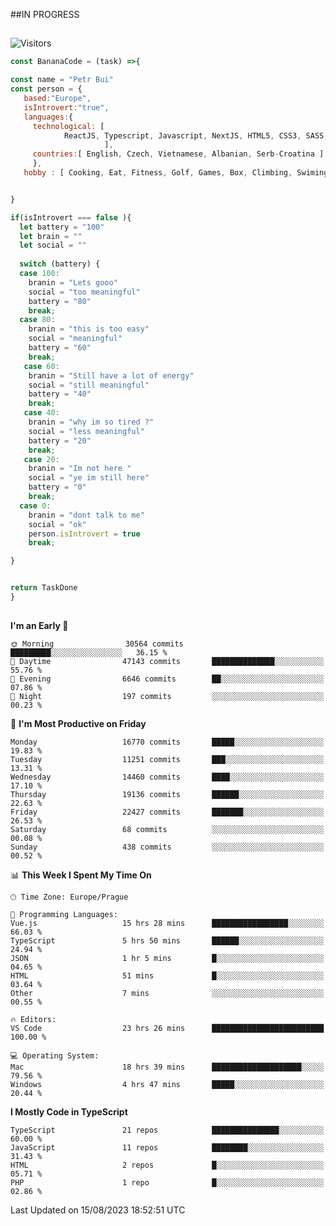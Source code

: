 ##IN PROGRESS
##
![Visitors](https://komarev.com/ghpvc/?username=petrbui&style=for-the-badge&label=Visitors+👀)
```Javascript
const BananaCode = (task) =>{

const name = "Petr Bui"
const person = {
   based:"Europe",
   isIntrovert:"true",
   languages:{
     technological: [ 
            ReactJS, Typescript, Javascript, NextJS, HTML5, CSS3, SASS, Redux, Node, Storybook, Styled-Component
                     ],
     countries:[ English, Czech, Vietnamese, Albanian, Serb-Croatina ]
     },
   hobby : [ Cooking, Eat, Fitness, Golf, Games, Box, Climbing, Swiming],


}

if(isIntrovert === false ){
  let battery = "100"
  let brain = ""
  let social = ""
  
  switch (battery) {
  case 100:
    branin = "Lets gooo"
    social = "too meaningful"
    battery = "80"
    break;
  case 80:
    branin = "this is too easy"
    social = "meaningful"
    battery = "60"
    break;
   case 60:
    branin = "Still have a lot of energy"
    social = "still meaningful"
    battery = "40"
    break;
   case 40:
    branin = "why im so tired ?"
    social = "less meaningful"
    battery = "20"
    break;
   case 20:
    branin = "Im not here "
    social = "ye im still here"
    battery = "0"
    break;
  case 0:
    branin = "dont talk to me"
    social = "ok"
    person.isIntrovert = true
    break;

}


return TaskDone
}
```



##
<!--
[![My GitHub stats](https://github-readme-stats.vercel.app/api?username=petrbui&theme=github_dark)](https://github.com/anuraghazra/github-readme-stats)

[![My wakatime stats](https://github-readme-stats.vercel.app/api/wakatime?username=petrbui&theme=github_dark)](https://github.com/anuraghazra/github-readme-stats)
-->
<!--START_SECTION:waka-->
**I'm an Early 🐤** 

```text
🌞 Morning                30564 commits       █████████░░░░░░░░░░░░░░░░   36.15 % 
🌆 Daytime                47143 commits       ██████████████░░░░░░░░░░░   55.76 % 
🌃 Evening                6646 commits        ██░░░░░░░░░░░░░░░░░░░░░░░   07.86 % 
🌙 Night                  197 commits         ░░░░░░░░░░░░░░░░░░░░░░░░░   00.23 % 
```
📅 **I'm Most Productive on Friday** 

```text
Monday                   16770 commits       █████░░░░░░░░░░░░░░░░░░░░   19.83 % 
Tuesday                  11251 commits       ███░░░░░░░░░░░░░░░░░░░░░░   13.31 % 
Wednesday                14460 commits       ████░░░░░░░░░░░░░░░░░░░░░   17.10 % 
Thursday                 19136 commits       ██████░░░░░░░░░░░░░░░░░░░   22.63 % 
Friday                   22427 commits       ███████░░░░░░░░░░░░░░░░░░   26.53 % 
Saturday                 68 commits          ░░░░░░░░░░░░░░░░░░░░░░░░░   00.08 % 
Sunday                   438 commits         ░░░░░░░░░░░░░░░░░░░░░░░░░   00.52 % 
```


📊 **This Week I Spent My Time On** 

```text
🕑︎ Time Zone: Europe/Prague

💬 Programming Languages: 
Vue.js                   15 hrs 28 mins      █████████████████░░░░░░░░   66.03 % 
TypeScript               5 hrs 50 mins       ██████░░░░░░░░░░░░░░░░░░░   24.94 % 
JSON                     1 hr 5 mins         █░░░░░░░░░░░░░░░░░░░░░░░░   04.65 % 
HTML                     51 mins             █░░░░░░░░░░░░░░░░░░░░░░░░   03.64 % 
Other                    7 mins              ░░░░░░░░░░░░░░░░░░░░░░░░░   00.55 % 

🔥 Editors: 
VS Code                  23 hrs 26 mins      █████████████████████████   100.00 % 

💻 Operating System: 
Mac                      18 hrs 39 mins      ████████████████████░░░░░   79.56 % 
Windows                  4 hrs 47 mins       █████░░░░░░░░░░░░░░░░░░░░   20.44 % 
```

**I Mostly Code in TypeScript** 

```text
TypeScript               21 repos            ███████████████░░░░░░░░░░   60.00 % 
JavaScript               11 repos            ████████░░░░░░░░░░░░░░░░░   31.43 % 
HTML                     2 repos             █░░░░░░░░░░░░░░░░░░░░░░░░   05.71 % 
PHP                      1 repo              █░░░░░░░░░░░░░░░░░░░░░░░░   02.86 % 
```




 Last Updated on 15/08/2023 18:52:51 UTC
<!--END_SECTION:waka-->
